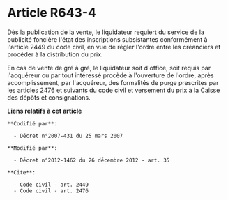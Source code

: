 # Article R643-4

Dès la publication de la vente, le liquidateur requiert du service de la publicité foncière l'état des inscriptions
subsistantes conformément à l'article 2449 du code civil, en vue de régler l'ordre entre les créanciers et procéder à la
distribution du prix. 

En cas de vente de gré à gré, le liquidateur soit d'office, soit requis par l'acquéreur ou par tout intéressé procède à
l'ouverture de l'ordre, après accomplissement, par l'acquéreur, des formalités de purge prescrites par les articles 2476 et
suivants du code civil et versement du prix à la Caisse des dépôts et consignations.

**Liens relatifs à cet article**

	**Codifié par**:

	  - Décret n°2007-431 du 25 mars 2007

	**Modifié par**:

	  - Décret n°2012-1462 du 26 décembre 2012 - art. 35

	**Cite**:

	  - Code civil - art. 2449
	  - Code civil - art. 2476
